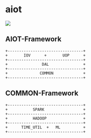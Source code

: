 # aiot

![](https://img.shields.io/badge/license-MIT-000000.svg)

## AIOT-Framework

```
+---------------------------------+
+       IOV      +       UOP      +
+---------------------------------+
+               DAL               +
+---------------------------------+
+              COMMON             +
+---------------------------------+
```

## COMMON-Framework

```
+---------------------------------+
+           SPARK                 +
+---------------------------------+
+           HADOOP                +
+---------------------------------+
+      TIME_UTIL  +   ML          +
+---------------------------------+
```

